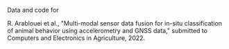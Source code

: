 Data and code for

R. Arablouei et al., "Multi-modal sensor data fusion for in-situ classification of animal behavior using accelerometry and GNSS data," submitted to Computers and Electronics in Agriculture, 2022.
